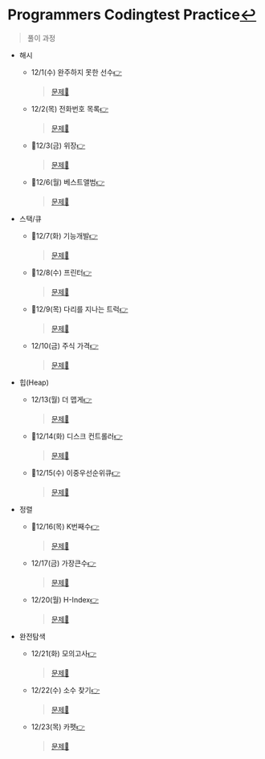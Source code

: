 # Programmers Codingtest Practice[↩](../../../)
> 풀이 과정

* 해시
    * 12/1(수)  완주하지 못한 선수[👉](./1_hash_1.md)
        
        > [문제📝](https://programmers.co.kr/learn/courses/30/lessons/42576)
    * 12/2(목)  전화번호 목록[👉](./1_hash_2.md)
        
        > [문제📝](https://programmers.co.kr/learn/courses/30/lessons/42577)
    * 🔳12/3(금)  위장[👉](./1_hash_3.md)
        
        > [문제📝](https://programmers.co.kr/learn/courses/30/lessons/42578)
    * 🔳12/6(월)  베스트앨범[👉](./1_hash_4.md)
        
        > [문제📝](https://programmers.co.kr/learn/courses/30/lessons/42579)
* 스택/큐
    * 🔳12/7(화)  기능개발[👉](./2_stack_queue_1.md)
        
        > [문제📝](https://programmers.co.kr/learn/courses/30/lessons/42586)
    * 🔳12/8(수)  프린터[👉](./2_stack_queue_2.md)
        
        > [문제📝](https://programmers.co.kr/learn/courses/30/lessons/42587)
    * 🔳12/9(목)  다리를 지나는 트럭[👉](./2_stack_queue_3.md)
        
        > [문제📝](https://programmers.co.kr/learn/courses/30/lessons/42583)
    * 12/10(금)  주식 가격[👉](./2_stack_queue_4.md)
        
        > [문제📝](https://programmers.co.kr/learn/courses/30/lessons/42584)
* 힙(Heap)
    * 12/13(월)  더 맵게[👉](./3_heap_1.md)
        
        > [문제📝](https://programmers.co.kr/learn/courses/30/lessons/42626)
    * 🔳12/14(화)  디스크 컨트롤러[👉](./3_heap_2.md)
        
        > [문제📝](https://programmers.co.kr/learn/courses/30/lessons/42627)
    * 🔳12/15(수)  이중우선순위큐[👉](./3_heap_3.md)
        
        > [문제📝](https://programmers.co.kr/learn/courses/30/lessons/42628)
* 정렬        
    * 🔳12/16(목)  K번째수[👉](./4_sorting_1.md)
        
        > [문제📝](https://programmers.co.kr/learn/courses/30/lessons/42748)
    * 12/17(금)  가장큰수[👉](./4_sorting_2.md)
        
        > [문제📝](https://programmers.co.kr/learn/courses/30/lessons/42746)
    * 12/20(월)  H-Index[👉](./4_sorting_3.md)
        
        > [문제📝](https://programmers.co.kr/learn/courses/30/lessons/42747)
* 완전탐색
    * 12/21(화)  모의고사[👉](./5_BFS_1.md)
        
        > [문제📝](https://programmers.co.kr/learn/courses/30/lessons/42840)
    * 12/22(수)  소수 찾기[👉](./5_BFS_2.md)
        
        > [문제📝](https://programmers.co.kr/learn/courses/30/lessons/42839)
    * 12/23(목)  카펫[👉](./5_BFS_3.md)
        
        > [문제📝](https://programmers.co.kr/learn/courses/30/lessons/42842)